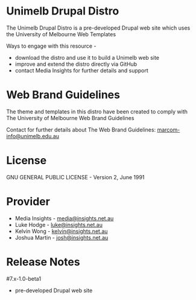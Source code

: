 Unimelb Drupal Distro
============================================

The Unimelb Drupal Distro is a pre-developed Drupal web site which uses the University of Melbourne Web Templates

Ways to engage with this resource -

- download the distro and use it to build a Unimelb web site
- improve and extend the distro directly via GitHub
- contact Media Insights for further details and support

Web Brand Guidelines
============================================

The theme and templates in this distro have been created to comply with The University of Melbourne Web Brand Guidelines

Contact for further details about The Web Brand Guidelines: marcom-info@unimelb.edu.au

License
======================

GNU GENERAL PUBLIC LICENSE - Version 2, June 1991

Provider
======================

- Media Insights - media@insights.net.au
- Luke Hodge - luke@insights.net.au
- Kelvin Wong - kelvin@insights.net.au
- Joshua Martin - josh@insights.net.au

Release Notes 
======================

#7.x-1.0-beta1

- pre-developed Drupal web site 